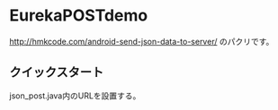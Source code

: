 # EurekaPOSTdemo
http://hmkcode.com/android-send-json-data-to-server/ のパクリです。
## クイックスタート
json_post.java内のURLを設置する。
